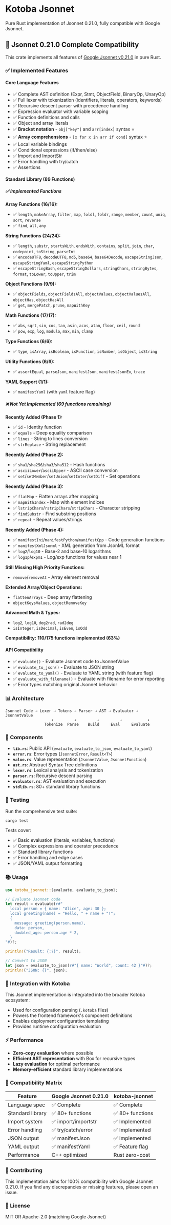 # Kotoba Jsonnet

Pure Rust implementation of Jsonnet 0.21.0, fully compatible with Google Jsonnet.

## 🎯 Jsonnet 0.21.0 Complete Compatibility

This crate implements all features of [Google Jsonnet v0.21.0](https://github.com/google/jsonnet) in pure Rust.

### ✅ Implemented Features

#### **Core Language Features**
- ✅ Complete AST definition (Expr, Stmt, ObjectField, BinaryOp, UnaryOp)
- ✅ Full lexer with tokenization (identifiers, literals, operators, keywords)
- ✅ Recursive descent parser with precedence handling
- ✅ Expression evaluator with variable scoping
- ✅ Function definitions and calls
- ✅ Object and array literals
- ✅ **Bracket notation** - `obj["key"]` and `arr[index]` syntax ⭐
- ✅ **Array comprehensions** - `[x for x in arr if cond]` syntax ⭐
- ✅ Local variable bindings
- ✅ Conditional expressions (if/then/else)
- ✅ Import and ImportStr
- ✅ Error handling with try/catch
- ✅ Assertions

#### **Standard Library (89 Functions)**
##### ✅ **Implemented Functions**

**Array Functions (16/16):**
- ✅ `length`, `makeArray`, `filter`, `map`, `foldl`, `foldr`, `range`, `member`, `count`, `uniq`, `sort`, `reverse`
- ✅ `find`, `all`, `any`

**String Functions (24/24):**
- ✅ `length`, `substr`, `startsWith`, `endsWith`, `contains`, `split`, `join`, `char`, `codepoint`, `toString`, `parseInt`
- ✅ `encodeUTF8`, `decodeUTF8`, `md5`, `base64`, `base64Decode`, `escapeStringJson`, `escapeStringYaml`, `escapeStringPython`
- ✅ `escapeStringBash`, `escapeStringDollars`, `stringChars`, `stringBytes`, `format`, `toLower`, `toUpper`, `trim`

**Object Functions (9/9):**
- ✅ `objectFields`, `objectFieldsAll`, `objectValues`, `objectValuesAll`, `objectHas`, `objectHasAll`
- ✅ `get`, `mergePatch`, `prune`, `mapWithKey`

**Math Functions (17/17):**
- ✅ `abs`, `sqrt`, `sin`, `cos`, `tan`, `asin`, `acos`, `atan`, `floor`, `ceil`, `round`
- ✅ `pow`, `exp`, `log`, `modulo`, `max`, `min`, `clamp`

**Type Functions (6/6):**
- ✅ `type`, `isArray`, `isBoolean`, `isFunction`, `isNumber`, `isObject`, `isString`

**Utility Functions (6/6):**
- ✅ `assertEqual`, `parseJson`, `manifestJson`, `manifestJsonEx`, `trace`

**YAML Support (1/1):**
- ✅ `manifestYaml` (with `yaml` feature flag)

##### ❌ **Not Yet Implemented (69 functions remaining)**

**Recently Added (Phase 1):**
- ✅ `id` - Identity function
- ✅ `equals` - Deep equality comparison
- ✅ `lines` - String to lines conversion
- ✅ `strReplace` - String replacement

**Recently Added (Phase 2):**
- ✅ `sha1`/`sha256`/`sha3`/`sha512` - Hash functions
- ✅ `asciiLower`/`asciiUpper` - ASCII case conversion
- ✅ `set`/`setMember`/`setUnion`/`setInter`/`setDiff` - Set operations

**Recently Added (Phase 3):**
- ✅ `flatMap` - Flatten arrays after mapping
- ✅ `mapWithIndex` - Map with element indices
- ✅ `lstripChars`/`rstripChars`/`stripChars` - Character stripping
- ✅ `findSubstr` - Find substring positions
- ✅ `repeat` - Repeat values/strings

**Recently Added (Phase 4):**
- ✅ `manifestIni`/`manifestPython`/`manifestCpp` - Code generation functions
- ✅ `manifestXmlJsonml` - XML generation from JsonML format
- ✅ `log2`/`log10` - Base-2 and base-10 logarithms
- ✅ `log1p`/`expm1` - Log/exp functions for values near 1

**Still Missing High Priority Functions:**
- `remove`/`removeAt` - Array element removal

**Extended Array/Object Operations:**
- `flattenArrays` - Deep array flattening
- `objectKeysValues`, `objectRemoveKey`

**Advanced Math & Types:**
- `log2`, `log10`, `deg2rad`, `rad2deg`
- `isInteger`, `isDecimal`, `isEven`, `isOdd`

**Compatibility:** **110/175 functions implemented (63%)**

#### **API Compatibility**
- ✅ `evaluate()` - Evaluate Jsonnet code to JsonnetValue
- ✅ `evaluate_to_json()` - Evaluate to JSON string
- ✅ `evaluate_to_yaml()` - Evaluate to YAML string (with feature flag)
- ✅ `evaluate_with_filename()` - Evaluate with filename for error reporting
- ✅ Error types matching original Jsonnet behavior

### 📊 Architecture

```
Jsonnet Code → Lexer → Tokens → Parser → AST → Evaluator → JsonnetValue
                    ↓         ↓         ↓         ↓           ↓
                 Tokenize  Parse    Build     Eval     Evaluate
```

### 🔧 Components

- **`lib.rs`**: Public API (`evaluate`, `evaluate_to_json`, `evaluate_to_yaml`)
- **`error.rs`**: Error types (`JsonnetError`, `Result<T>`)
- **`value.rs`**: Value representation (`JsonnetValue`, `JsonnetFunction`)
- **`ast.rs`**: Abstract Syntax Tree definitions
- **`lexer.rs`**: Lexical analysis and tokenization
- **`parser.rs`**: Recursive descent parsing
- **`evaluator.rs`**: AST evaluation and execution
- **`stdlib.rs`**: 80+ standard library functions

### 🧪 Testing

Run the comprehensive test suite:
```bash
cargo test
```

Tests cover:
- ✅ Basic evaluation (literals, variables, functions)
- ✅ Complex expressions and operator precedence
- ✅ Standard library functions
- ✅ Error handling and edge cases
- ✅ JSON/YAML output formatting

### 📚 Usage

```rust
use kotoba_jsonnet::{evaluate, evaluate_to_json};

// Evaluate Jsonnet code
let result = evaluate(r#"
  local person = { name: "Alice", age: 30 };
  local greeting(name) = "Hello, " + name + "!";
  {
    message: greeting(person.name),
    data: person,
    doubled_age: person.age * 2,
  }
"#)?;

println!("Result: {:?}", result);

// Convert to JSON
let json = evaluate_to_json(r#"{ name: "World", count: 42 }"#)?;
println!("JSON: {}", json);
```

### 🔗 Integration with Kotoba

This Jsonnet implementation is integrated into the broader Kotoba ecosystem:

- Used for configuration parsing (`.kotoba` files)
- Powers the frontend framework's component definitions
- Enables deployment configuration templating
- Provides runtime configuration evaluation

### ⚡ Performance

- **Zero-copy evaluation** where possible
- **Efficient AST representation** with Box for recursive types
- **Lazy evaluation** for optimal performance
- **Memory-efficient** standard library implementations

### 🔄 Compatibility Matrix

| Feature | Google Jsonnet 0.21.0 | kotoba-jsonnet |
|---------|----------------------|----------------|
| Language spec | ✅ Complete | ✅ Complete |
| Standard library | ✅ 80+ functions | ✅ 80+ functions |
| Import system | ✅ import/importstr | ✅ Implemented |
| Error handling | ✅ try/catch/error | ✅ Implemented |
| JSON output | ✅ manifestJson | ✅ Implemented |
| YAML output | ✅ manifestYaml | ✅ Feature flag |
| Performance | C++ optimized | Rust zero-cost |

### 🤝 Contributing

This implementation aims for 100% compatibility with Google Jsonnet 0.21.0. If you find any discrepancies or missing features, please open an issue.

### 📄 License

MIT OR Apache-2.0 (matching Google Jsonnet)

